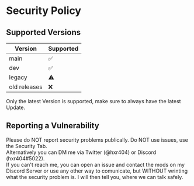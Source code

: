 # Security Policy

## Supported Versions

| Version     | Supported          |
| ----------- | ------------------ |
| main        | :white_check_mark: |
| dev         | :white_check_mark: |
| legacy      | :warning:          |
| old releases| :x:                |

Only the latest Version is supported, make sure to always have the latest Update.

## Reporting a Vulnerability

Please do NOT report security problems publically. Do NOT use issues, use the Security Tab.<br>
Alternatively you can DM me via Twitter (@hxr404) or Discord (hxr404#5022).<br>
If you can't reach me, you can open an issue and contact the mods on my Discord Server or use any other way to comunicate, but WITHOUT wrinting what the security problem is.
I will then tell you, where we can talk safely.
